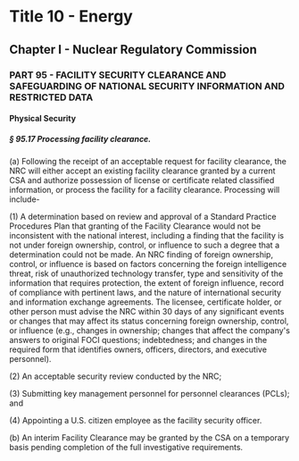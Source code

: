 
# Title 10 - Energy
## Chapter I - Nuclear Regulatory Commission
### PART 95 - FACILITY SECURITY CLEARANCE AND SAFEGUARDING OF NATIONAL SECURITY INFORMATION AND RESTRICTED DATA
#### Physical Security
##### § 95.17 Processing facility clearance.

(a) Following the receipt of an acceptable request for facility clearance, the NRC will either accept an existing facility clearance granted by a current CSA and authorize possession of license or certificate related classified information, or process the facility for a facility clearance. Processing will include-

(1) A determination based on review and approval of a Standard Practice Procedures Plan that granting of the Facility Clearance would not be inconsistent with the national interest, including a finding that the facility is not under foreign ownership, control, or influence to such a degree that a determination could not be made. An NRC finding of foreign ownership, control, or influence is based on factors concerning the foreign intelligence threat, risk of unauthorized technology transfer, type and sensitivity of the information that requires protection, the extent of foreign influence, record of compliance with pertinent laws, and the nature of international security and information exchange agreements. The licensee, certificate holder, or other person must advise the NRC within 30 days of any significant events or changes that may affect its status concerning foreign ownership, control, or influence (e.g., changes in ownership; changes that affect the company's answers to original FOCI questions; indebtedness; and changes in the required form that identifies owners, officers, directors, and executive personnel).

(2) An acceptable security review conducted by the NRC;

(3) Submitting key management personnel for personnel clearances (PCLs); and

(4) Appointing a U.S. citizen employee as the facility security officer.

(b) An interim Facility Clearance may be granted by the CSA on a temporary basis pending completion of the full investigative requirements.
